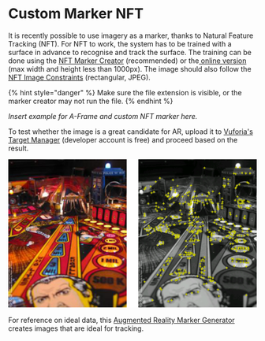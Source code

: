 # Custom Marker NFT

It is recently possible to use imagery as a marker, thanks to Natural Feature Tracking \(NFT\). For NFT to work, the system has to be trained with a surface in advance to recognise and track the surface. The training can be done using the [NFT Marker Creator](https://github.com/Carnaux/NFT-Marker-Creator) \(recommended\) or the[ online  version](https://carnaux.github.io/NFT-Marker-Creator-Web/) \(max width and height less than 1000px\). The image should also follow the [NFT Image Constraints](https://github.com/kalwalt/jsartoolkit5/blob/fixing-nft/doc/NFT_image_constraints.md) \(rectangular, JPEG\).

{% hint style="danger" %}
Make sure the file extension is visible, or the marker creator may not run the file.
{% endhint %}

_Insert example for A-Frame and custom NFT marker here._

To test whether the image is a great candidate for AR, upload it to [Vuforia's Target Manager](https://developer.vuforia.com/) \(developer account is free\) and proceed based on the result.

![This image has lots of unique features!](../../../.gitbook/assets/vuforia%20%283%29.jpg)

For reference on ideal data, this [Augmented Reality Marker Generator](http://www.brosvision.com/ar-marker-generator/) creates images that are ideal for tracking.

